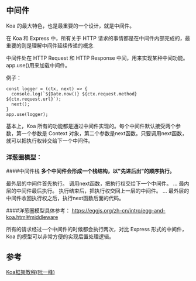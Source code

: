 ## 中间件
Koa 的最大特色，也是最重要的一个设计，就是中间件。

在 Koa 和 Express 中，所有关于 HTTP 请求的事情都是在中间件内部完成的，最重要的则是理解中间件延续传递的概念.

中间件处在 HTTP Request 和 HTTP Response 中间，用来实现某种中间功能。app.use()用来加载中间件。


例子：


```
const logger = (ctx, next) => {
  console.log(`${Date.now()} ${ctx.request.method} ${ctx.request.url}`);
  next();
}
app.use(logger);
```



基本上，Koa 所有的功能都是通过中间件实现的。每个中间件默认接受两个参数，第一个参数是 Context 对象，第二个参数是next函数。只要调用next函数，就可以把执行权转交给下一个中间件。

### 洋葱圈模型：
####中间件栈
**多个中间件会形成一个栈结构，以"先进后出"的顺序执行。**

最外层的中间件首先执行。
调用next函数，把执行权交给下一个中间件。
...
最内层的中间件最后执行。
执行结束后，把执行权交回上一层的中间件。
...
最外层的中间件收回执行权之后，执行next函数后面的代码。

####洋葱圈模型具体参考：
https://eggjs.org/zh-cn/intro/egg-and-koa.html#middleware

所有的请求经过一个中间件的时候都会执行两次，对比 Express 形式的中间件，Koa 的模型可以非常方便的实现后置处理逻辑。


## 参考
[Koa框架教程(阮一峰)](http://www.ruanyifeng.com/blog/2017/08/koa.html)



